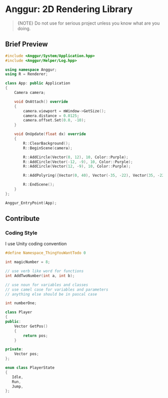 # Anggur: 2D Rendering Library

> {NOTE} 
> Do not use for serious project unless you know what are you doing.

## Brief Preview
``` cxx
#include <Anggur/System/Application.hpp>
#include <Anggur/Helper/Log.hpp>

using namespace Anggur;
using R = Renderer;

class App: public Application
{
    Camera camera;

    void OnAttach() override
    {
        camera.viewport = mWindow->GetSize();
        camera.distance = 0.0125;
        camera.offset.Set(0.0, -10);
    }

    void OnUpdate(float dx) override
    {        
        R::ClearBackground();
        R::BeginScene(camera);

        R::AddCircle(Vector(0, 12), 10, Color::Purple);
        R::AddCircle(Vector(-12, -9), 10, Color::Purple);
        R::AddCircle(Vector(12, -9), 10, Color::Purple);

        R::AddPolyring({Vector(0, 40), Vector(-35, -22), Vector(35, -22)}, 1);

        R::EndScene();
    }
};

Anggur_EntryPoint(App);
```

## Contribute
### Coding Style
I use Unity coding convention

``` cxx
#define Namespace_ThingYouWantTodo 0

int magicNumber = 8;

// use verb like word for functions
int AddTwoNumber(int a, int b);

// use noun for variables and classes
// use camel case for variables and parameters
// anything else should be in pascal case

int numberOne;

class Player 
{
public:
    Vector GetPos() 
    {
        return pos;
    }

private:
    Vector pos;
};

enum class PlayerState
{
   Idle,
   Run,
   Jump,
};
```
